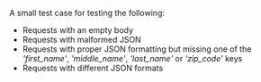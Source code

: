 A small test case for testing the following:

- Requests with an empty body
- Requests with malformed JSON
- Requests with proper JSON formatting but missing one of the *'first_name'*, *'middle_name'*, *'last_name'* or *'zip_code'* keys
- Requests with different JSON formats